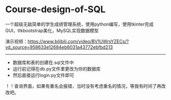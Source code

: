 # Course-design-of-SQL
一个超级无敌简单的学生成绩管理系统，使用python编写，使用tkinter完成GUI，ttkbootstrap美化，MySQL实现数据模型

演示视频：https://www.bilibili.com/video/BV1UWrsYZECs/?vd_source=958633e12684eb6031a43772ebfbd213

---
- 数据库和表的创建在.sql文件中
- 运行前记得在db.py文件里更改为你的数据库
- 然后直接运行login.py文件即可

！！查询界面，如果有重名会报错，当时没有考虑重名的情况，等我有时间了再改改吧。

